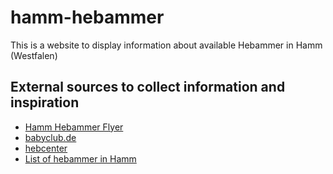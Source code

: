 # hamm-hebammer
This is a website to display information about available Hebammer in Hamm (Westfalen)

## External sources to collect information and inspiration

- [Hamm Hebammer Flyer](https://www.hamm.de/fileadmin/user_upload/Medienarchiv_neu/Dokumente/Familienbuero/Hebammenflyer.pdf)
- [babyclub.de](https://www.babyclub.de/)
- [hebcenter](https://duisburg.hebcenter.de/index.html)
- [List of hebammer in Hamm](https://www.aerzte.de/hamm/hebamme/ergebnisse)


